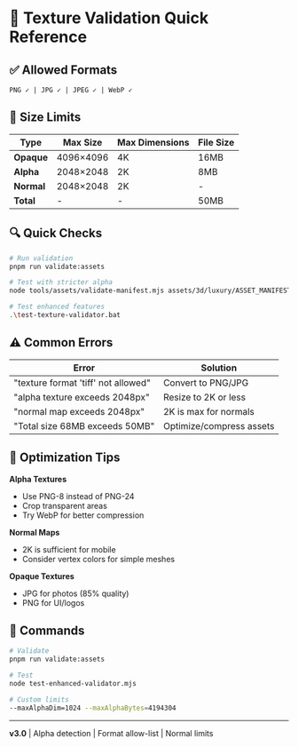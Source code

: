 # 🎯 Texture Validation Quick Reference

## ✅ Allowed Formats
```
PNG ✓ | JPG ✓ | JPEG ✓ | WebP ✓
```

## 📏 Size Limits

| Type | Max Size | Max Dimensions | File Size |
|------|----------|----------------|-----------|
| **Opaque** | 4096×4096 | 4K | 16MB |
| **Alpha** | 2048×2048 | 2K | 8MB |
| **Normal** | 2048×2048 | 2K | - |
| **Total** | - | - | 50MB |

## 🔍 Quick Checks

```bash
# Run validation
pnpm run validate:assets

# Test with stricter alpha
node tools/assets/validate-manifest.mjs assets/3d/luxury/ASSET_MANIFEST.json --maxAlphaDim=1024

# Test enhanced features
.\test-texture-validator.bat
```

## ⚠️ Common Errors

| Error | Solution |
|-------|----------|
| "texture format 'tiff' not allowed" | Convert to PNG/JPG |
| "alpha texture exceeds 2048px" | Resize to 2K or less |
| "normal map exceeds 2048px" | 2K is max for normals |
| "Total size 68MB exceeds 50MB" | Optimize/compress assets |

## 🎨 Optimization Tips

**Alpha Textures**
- Use PNG-8 instead of PNG-24
- Crop transparent areas
- Try WebP for better compression

**Normal Maps**
- 2K is sufficient for mobile
- Consider vertex colors for simple meshes

**Opaque Textures**
- JPG for photos (85% quality)
- PNG for UI/logos

## 🚀 Commands

```bash
# Validate
pnpm run validate:assets

# Test
node test-enhanced-validator.mjs

# Custom limits
--maxAlphaDim=1024 --maxAlphaBytes=4194304
```

---
**v3.0** | Alpha detection | Format allow-list | Normal limits